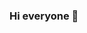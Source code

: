 ### Hi everyone 👋

<!--
**alex424242/alex424242** is a ✨ _special_ ✨ repository because its `README.md` (this file) appears on your GitHub profile.

Here are some ideas to get you started:

- 🔭 I’m currently working on Computer Vision 
- 🌱 I’m currently learning OpenCv
- 👯 I’m looking to collaborate on some cools projects
- 🤔 I’m looking for help with OpenCv
- 💬 Ask me about anything
- 📫 How to reach me: [Email](contact@g-alexis.fr)
- 😄 Pronouns: ...
- ⚡ Fun fact: ...
-->
